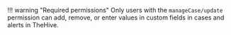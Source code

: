 !!! warning "Required permissions"
    Only users with the `manageCase/update` permission can add, remove, or enter values in custom fields in cases and alerts in TheHive.